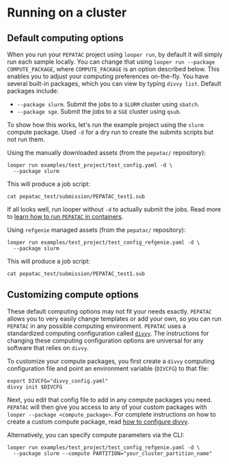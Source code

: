 # Running on a cluster

## Default computing options

When you run your `PEPATAC` project using `looper run`, by default it will simply run each sample locally. You can change that using `looper run --package COMPUTE_PACKAGE`, where `COMPUTE_PACKAGE` is an option described below. This enables you to adjust your computing preferences on-the-fly. You have several built-in packages, which you can view by typing `divvy list`. Default packages include:

- `--package slurm`. Submit the jobs to a `SLURM` cluster using `sbatch`.
- `--package sge`. Submit the jobs to a `SGE` cluster using `qsub`.

To show how this works, let's run the example project using the `slurm` compute package. Used `-d` for a dry run to create the submits scripts but not run them.

Using the manually downloaded assets (from the `pepatac/` repository):
```console
looper run examples/test_project/test_config.yaml -d \
  --package slurm
```

This will produce a job script:

```console
cat pepatac_test/submission/PEPATAC_test1.sub
```

If all looks well, run looper without `-d` to actually submit the jobs. Read more to [learn how to run `PEPATAC` in containers](run-container.md). 

Using `refgenie` managed assets (from the `pepatac/` repository):
```console
looper run examples/test_project/test_config_refgenie.yaml -d \
  --package slurm
```

This will produce a job script:

```console
cat pepatac_test/submission/PEPATAC_test1.sub
```

## Customizing compute options

These default computing options may not fit your needs exactly. `PEPATAC` allows you to very easily change templates or add your own, so you can run `PEPATAC` in any possible computing environment. `PEPATAC` uses a standardized computing configuration called [`divvy`](https://divvy.databio.org). The instructions for changing these computing configuration options are universal for any software that relies on `divvy`. 

To customize your compute packages, you first create a `divvy` computing configuration file and point an environment variable (`DIVCFG`) to that file:

```console
export DIVCFG="divvy_config.yaml"
divvy init $DIVCFG
```

Next, you edit that config file to add in any compute packages you need. `PEPATAC` will then give you access to any of your custom packages with `looper --package <compute_package>`. For complete instructions on how to create a custom compute package, read [how to configure divvy](https://divvy.databio.org/en/latest/configuration/). 

Alternatively, you can specify compute parameters via the CLI:

```console
looper run examples/test_project/test_config_refgenie.yaml -d \
  --package slurm --compute PARTITION="your_cluster_partition_name"
```